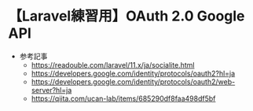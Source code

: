# 【Laravel練習用】OAuth 2.0 Google API

- 参考記事
  - https://readouble.com/laravel/11.x/ja/socialite.html
  - https://developers.google.com/identity/protocols/oauth2?hl=ja
  - https://developers.google.com/identity/protocols/oauth2/web-server?hl=ja
  - https://qiita.com/ucan-lab/items/685290df8faa498df5bf
